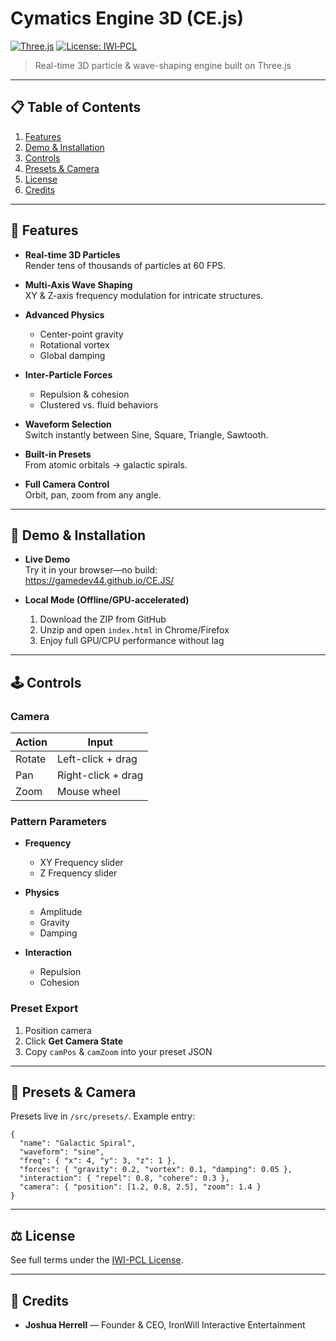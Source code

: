 # Cymatics Engine 3D (CE.js)

[![Three.js](https://img.shields.io/badge/three.js-v0.152.2-blue)](https://threejs.org/) [![License: IWI‐PCL](https://img.shields.io/badge/License-IWI--PCL-red)](https://gamedev44.github.io/CE.JS/License.html)

> Real-time 3D particle & wave-shaping engine built on Three.js

---

## 📋 Table of Contents

1. [Features](#features)  
2. [Demo & Installation](#demo--installation)  
3. [Controls](#controls)  
4. [Presets & Camera](#presets--camera)  
5. [License](#license)  
6. [Credits](#credits)  

---

## 🌟 Features

- **Real-time 3D Particles**  
  Render tens of thousands of particles at 60 FPS.

- **Multi-Axis Wave Shaping**  
  XY & Z-axis frequency modulation for intricate structures.

- **Advanced Physics**  
  - Center-point gravity  
  - Rotational vortex  
  - Global damping

- **Inter-Particle Forces**  
  - Repulsion & cohesion  
  - Clustered vs. fluid behaviors

- **Waveform Selection**  
  Switch instantly between Sine, Square, Triangle, Sawtooth.

- **Built-in Presets**  
  From atomic orbitals → galactic spirals.

- **Full Camera Control**  
  Orbit, pan, zoom from any angle.

---

## 🚀 Demo & Installation

- **Live Demo**  
  Try it in your browser—no build:  
  <https://gamedev44.github.io/CE.JS/>

- **Local Mode (Offline/GPU-accelerated)**  
  1. Download the ZIP from GitHub  
  2. Unzip and open `index.html` in Chrome/Firefox  
  3. Enjoy full GPU/CPU performance without lag

---

## 🕹️ Controls

### Camera

| Action  | Input                 |
| ------- | ----------------------|
| Rotate  | Left-click + drag     |
| Pan     | Right-click + drag    |
| Zoom    | Mouse wheel           |

### Pattern Parameters

- **Frequency**  
  - XY Frequency slider  
  - Z Frequency slider

- **Physics**  
  - Amplitude  
  - Gravity  
  - Damping  

- **Interaction**  
  - Repulsion  
  - Cohesion  

### Preset Export

1. Position camera  
2. Click **Get Camera State**  
3. Copy `camPos` & `camZoom` into your preset JSON

---

## 🔧 Presets & Camera

Presets live in `/src/presets/`. Example entry:

```jsonc
{
  "name": "Galactic Spiral",
  "waveform": "sine",
  "freq": { "x": 4, "y": 3, "z": 1 },
  "forces": { "gravity": 0.2, "vortex": 0.1, "damping": 0.05 },
  "interaction": { "repel": 0.8, "cohere": 0.3 },
  "camera": { "position": [1.2, 0.8, 2.5], "zoom": 1.4 }
}
````

---

## ⚖️ License

See full terms under the [IWI-PCL License](https://gamedev44.github.io/CE.JS/License.html).

---

## 👥 Credits

* **Joshua Herrell** — Founder & CEO, IronWill Interactive Entertainment

```
```

